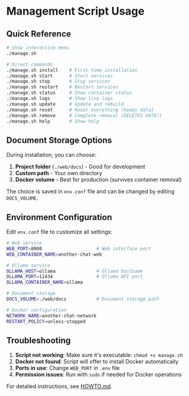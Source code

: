 # Management Script Usage

## Quick Reference

```bash
# Show interactive menu
./manage.sh

# Direct commands
./manage.sh install    # First-time installation
./manage.sh start      # Start services
./manage.sh stop       # Stop services
./manage.sh restart    # Restart services
./manage.sh status     # Show container status
./manage.sh logs       # Show live logs
./manage.sh update     # Update and rebuild
./manage.sh reset      # Reset everything (keeps data)
./manage.sh remove     # Complete removal (DELETES DATA!)
./manage.sh help       # Show help
```

## Document Storage Options

During installation, you can choose:

1. **Project folder** (`./web/docs`) - Good for development
2. **Custom path** - Your own directory
3. **Docker volume** - Best for production (survives container removal)

The choice is saved in `env.conf` file and can be changed by editing `DOCS_VOLUME`.

## Environment Configuration

Edit `env.conf` file to customize all settings:

```bash
# Web service
WEB_PORT=8000                    # Web interface port
WEB_CONTAINER_NAME=another-chat-web

# Ollama service  
OLLAMA_HOST=ollama               # Ollama hostname
OLLAMA_PORT=11434                # Ollama API port
OLLAMA_CONTAINER_NAME=ollama

# Document storage
DOCS_VOLUME=./web/docs           # Document storage path

# Docker configuration
NETWORK_NAME=another-chat-network
RESTART_POLICY=unless-stopped
```

## Troubleshooting

1. **Script not working**: Make sure it's executable: `chmod +x manage.sh`
2. **Docker not found**: Script will offer to install Docker automatically
3. **Ports in use**: Change `WEB_PORT` in `.env` file
4. **Permission issues**: Run with `sudo` if needed for Docker operations

For detailed instructions, see [HOWTO.md](../HOWTO.md).
